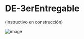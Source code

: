 # DE-3erEntregable

(instructivo en construcción)

![image](https://github.com/juanorza/coderhouse-data-engineering/assets/68288013/4fbe26b9-df49-46fe-8200-39c624eb8eac)



